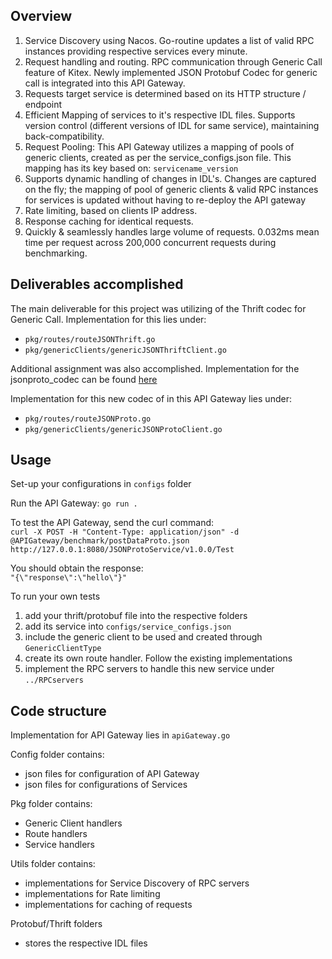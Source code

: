 ## Overview
1. Service Discovery using Nacos. Go-routine updates a list of valid RPC instances providing respective services every minute.
2. Request handling and routing. RPC communication through Generic Call feature of Kitex. Newly implemented JSON Protobuf Codec for generic call is integrated into this API Gateway.
3. Requests target service is determined based on its HTTP structure / endpoint
4. Efficient Mapping of services to it's respective IDL files. Supports version control (different versions of IDL for same service), maintaining back-compatibility.
5. Request Pooling: This API Gateway utilizes a mapping of pools of generic clients, created as per the service_configs.json file. This mapping has its key based on: `servicename_version`
6. Supports dynamic handling of changes in IDL's. Changes are captured on the fly; the mapping of pool of generic clients & valid RPC instances for services is updated without having to re-deploy the API gateway
7. Rate limiting, based on clients IP address.
8. Response caching for identical requests.
9. Quickly & seamlessly handles large volume of requests. 0.032ms mean time per request across 200,000 concurrent requests during benchmarking.

## Deliverables accomplished
The main deliverable for this project was utilizing of the Thrift codec for Generic Call. Implementation for this lies under:
* `pkg/routes/routeJSONThrift.go` 
* `pkg/genericClients/genericJSONThriftClient.go`

Additional assignment was also accomplished. Implementation for the jsonproto_codec can be found [here](https://github.com/simbayippy/kitex)

Implementation for this new codec of in this API Gateway lies under:
* `pkg/routes/routeJSONProto.go` 
* `pkg/genericClients/genericJSONProtoClient.go`

## Usage
Set-up your configurations in `configs` folder

Run the API Gateway:
`go run .`

To test the API Gateway, send the curl command: <br>
`curl -X POST -H "Content-Type: application/json" -d @APIGateway/benchmark/postDataProto.json http://127.0.0.1:8080/JSONProtoService/v1.0.0/Test`

You should obtain the response: <br>
`"{\"response\":\"hello\"}"`

To run your own tests
1. add your thrift/protobuf file into the respective folders
2. add its service into `configs/service_configs.json`
3. include the generic client to be used and created through `GenericClientType`
4. create its own route handler. Follow the existing implementations
5. implement the RPC servers to handle this new service under `../RPCservers`

## Code structure 
Implementation for API Gateway lies in `apiGateway.go`

Config folder contains:
* json files for configuration of API Gateway
* json files for configurations of Services

Pkg folder contains:
* Generic Client handlers
* Route handlers
* Service handlers

Utils folder contains:
* implementations for Service Discovery of RPC servers
* implementations for Rate limiting
* implementations for caching of requests

Protobuf/Thrift folders
* stores the respective IDL files